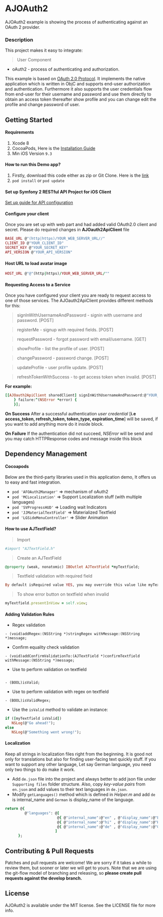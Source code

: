# AJOAuth2

AJOAuth2 example is showing the process of authenticating against an OAuth 2 provider.

### Description
This project makes it easy to integrate:
> User Component
* oAuth2 - process of authenticating and authorization.

This example is based on [OAuth 2.0 Protocol](https://tools.ietf.org/html/draft-ietf-oauth-v2-10). It implements the native application which is written in ObjC and supports end-user authorization and authentication. Furthermore it also supports the user credentials flow from end-user for their username and password and use them directly to obtain an access token thereafter show profile and you can change edit the profile and change password of user.

## Getting Started
#### Requirements
1. Xcode 8
2. CocoaPods, Here is the [Installation Guide](https://guides.cocoapods.org/using/getting-started.html)
3. Min iOS Version `9.3`

#### How to run this Demo app?
1. Firstly, download this code either as zip or Git Clone. Here is the [link](https://ajabble@bitbucket.org/ajabble/oauth2.git)
2. `pod install` or `pod update`

#### Set up Symfony 2 RESTful API Project for iOS Client
[Set up guide for API configuration](https://github.com/nerdapplabs/authOauth)

#### Configure your client
Once you are set up with web part and had added valid OAuth2.0 client and secret. Please do required changes in **AJOauth2ApiClient** file

```ruby
BASE_URL @"(http|https)/YOUR_WEB_SERVER_URL//"
CLIENT_ID @"YOUR_CLIENT_ID"
SECRET_KEY @"YOUR_SECRET_KEY"
API_VERSION @"YOUR_API_VERSION"
```
#### Host URL to load avatar image
```ruby
HOST_URL @"@"(http|https)/YOUR_WEB_SERVER_URL/""
```
#### Requesting Access to a Service
Once you have configured your client you are ready to request access to one of those services. The AJOauth2ApiClient provides different methods for this:

> signInWithUsernameAndPassword - signin with username and password. [POST]

> registerMe - signup with required fields. [POST]

> requestPassword - forgot password with email/username. [GET]

> showProfile - list the profile of user. [POST]

> changePassword - password change. [POST]

> updateProfile - user profile update. [POST]

> refreshTokenWithSuccess - to get access token when invalid. [POST]

**For example:**
```ruby
[[AJOauth2ApiClient sharedClient] signInWithUsernameAndPassword:@"YOUR_USERNAME_OR_EMAIL" password:@"YOUR_PASSWORD" success:^(AFOAuthCredential *credential) {
    } failure:^(NSError *error) {
    }];
```
**On Success**
After a successful authentication *user credential* [**i.e access_token, refresh_token, token_type, expiration_time**] will be saved, if you want to add anything more do it inside block.

**On Failure**
If the authentication did not succeed, *NSError* will be send and you may catch HTTPResponse codes and message inside this block

## Dependency Management
#### Cocoapods
Below are the third-party libraries used in this application demo, It offers us to easy and fast integration.

* `pod 'AFOAuth2Manager'` => mechanism of oAuth2
* `pod 'MCLocalization'` => Support Localization stuff (with multiple languages)
* `pod 'SVProgressHUD'` => Loading wait Indicators
* `pod 'JJMaterialTextField'` => Materialized Textfield
* `pod 'LGSideMenuController'` => Slider Animation

#### How to use AJTextField?

> Import
```ruby
#import "AJTextField.h"
```
> Create an AJTextField

```ruby
@property (weak, nonatomic) IBOutlet AJTextField *myTextfield;
```

> Textfield validation with required field
```ruby
By default isRequired value YES, you may override this value like myTextfield.isRequired = NO;
```

> To show error button on textfield when invalid
```ruby
myTextfield.presentInView = self.view;
```

#### Adding Validation Rules

- Regex validation
```
- (void)addRegex:(NSString *)stringRegex withMessage:(NSString *)message;
```

- Confirm equality check validation
```
- (void)addConfirmValidationTo:(AJTextField *)confirmTextfield withMessage:(NSString *)message;
```

- Use to perform validation on textfield
```

- (BOOL)isValid;
```

- Use to perform validation with regex on textfield
```
- (BOOL)isValidRegex;
```

- Use the `isValid` method to validate an instance:
```ruby
if ([myTextfield isValid])
   NSLog(@"Go ahead!");
else
   NSLog(@"Something went wrong!");
```

#### Localization
Keep all strings in localization files right from the beginning. It is good not only for translations but also for finding user-facing text quickly stuff.
If you want to support any other language, Let say German language, you need only two things to do make it work.
* Add `de.json` file into the project and always better to add json file under `Supporting files` folder structure. Also, copy *key-value pairs* from `en.json` and add values to their text languages in `de.json`.
* Modify `getLanguages()` method which is defined in *Helper.m* and add `de` is internal_name and `German` is display_name of the language.

```ruby
return @{
         @"languages": @[
                        @{ @"internal_name":@"en" , @"display_name":@"English" },
                        @{ @"internal_name":@"hi" , @"display_name":@"Hindi"},
                        @{ @"internal_name":@"de" , @"display_name":@"German"}
                       ]
      };
```

## Contributing & Pull Requests
Patches and pull requests are welcome! We are sorry if it takes a while to review them, but sooner or later we will get to yours.
Note that we are using the git-flow model of branching and releasing, so **please create pull requests against the develop branch.**

## License

AJOAuth2 is available under the MIT license. See the LICENSE file for more info.
